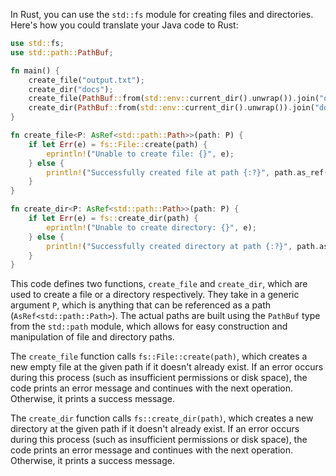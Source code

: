 In Rust, you can use the `std::fs` module for creating files and directories. Here's how you could translate your Java code to Rust:

```rust
use std::fs;
use std::path::PathBuf;

fn main() {
    create_file("output.txt");
    create_dir("docs");
    create_file(PathBuf::from(std::env::current_dir().unwrap()).join("output.txt"));
    create_dir(PathBuf::from(std::env::current_dir().unwrap()).join("docs"));
}

fn create_file<P: AsRef<std::path::Path>>(path: P) {
    if let Err(e) = fs::File::create(path) {
        eprintln!("Unable to create file: {}", e);
    } else {
        println!("Successfully created file at path {:?}", path.as_ref());
    }
}

fn create_dir<P: AsRef<std::path::Path>>(path: P) {
    if let Err(e) = fs::create_dir(path) {
        eprintln!("Unable to create directory: {}", e);
    } else {
        println!("Successfully created directory at path {:?}", path.as_ref());
    }
}
```

This code defines two functions, `create_file` and `create_dir`, which are used to create a file or a directory respectively. They take in a generic argument `P`, which is anything that can be referenced as a path (`AsRef<std::path::Path>`). The actual paths are built using the `PathBuf` type from the `std::path` module, which allows for easy construction and manipulation of file and directory paths.

The `create_file` function calls `fs::File::create(path)`, which creates a new empty file at the given path if it doesn't already exist. If an error occurs during this process (such as insufficient permissions or disk space), the code prints an error message and continues with the next operation. Otherwise, it prints a success message.

The `create_dir` function calls `fs::create_dir(path)`, which creates a new directory at the given path if it doesn't already exist. If an error occurs during this process (such as insufficient permissions or disk space), the code prints an error message and continues with the next operation. Otherwise, it prints a success message.
